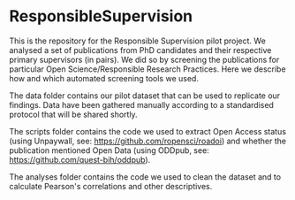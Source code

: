 # ResponsibleSupervision

This is the repository for the Responsible Supervision pilot project. We analysed a set of publications from PhD candidates and their respective primary supervisors (in pairs). We did so by screening the publications for particular Open Science/Responsible Research Practices. Here we describe how and which automated screening tools we used.

The data folder contains our pilot dataset that can be used to replicate our findings. Data have been gathered manually according to a standardised protocol that will be shared shortly. 

The scripts folder contains the code we used to extract Open Access status (using Unpaywall, see: https://github.com/ropensci/roadoi) and whether the publication mentioned Open Data (using ODDpub, see: https://github.com/quest-bih/oddpub). 

The analyses folder contains the code we used to clean the dataset and to calculate Pearson's correlations and other descriptives.
